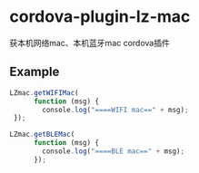 # cordova-plugin-lz-mac
获本机网络mac、本机蓝牙mac cordova插件

## Example

```javascript
LZmac.getWIFIMac(
      function (msg) {
        console.log("====WIFI mac==" + msg);
 });

LZmac.getBLEMac(
      function (msg) {
        console.log("====BLE mac==" + msg);
      });

```



